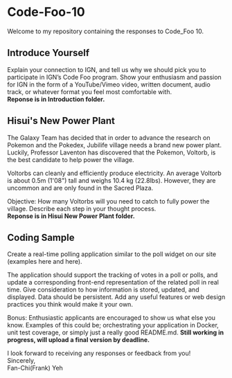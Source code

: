 # Code-Foo-10
Welcome to my repository containing the responses to Code_Foo 10.

## Introduce Yourself 
Explain your connection to IGN, and tell us why we should pick you to participate in IGN’s Code Foo program. Show your enthusiasm and passion for IGN in the form of a YouTube/Vimeo video, written document, audio track, or whatever format you feel most comfortable with.  
__Reponse is in Introduction folder.__
## Hisui's New Power Plant
The Galaxy Team has decided that in order to advance the research on Pokemon and the Pokedex, Jubilife village needs a brand new power plant. Luckily, Professor Laventon has discovered that the Pokemon, Voltorb, is the best candidate to help power the village.

Voltorbs can cleanly and efficiently produce electricity. An average Voltorb is about 0.5m (1'08") tall and weighs 10.4 kg (22.8lbs). However, they are uncommon and are only found in the Sacred Plaza.

Objective: How many Voltorbs will you need to catch to fully power the village. Describe each step in your thought process.   
__Reponse is in Hisui New Power Plant folder.__
## Coding Sample
Create a real-time polling application similar to the poll widget on our site (examples here and here). 

The application should support the tracking of votes in a poll or polls, and update a corresponding front-end representation of the related poll in real time. Give consideration to how information is stored, updated, and displayed. Data should be persistent. Add any useful features or web design practices you think would make it your own.

Bonus: Enthusiastic applicants are encouraged to show us what else you know. Examples of this could be; orchestrating your application in Docker, unit test coverage, or simply just a really good README.md.
__Still working in progress, will upload a final version by deadline.__   

I look forward to receiving any responses or feedback from you!  
Sincerely,  
  Fan-Chi(Frank) Yeh 